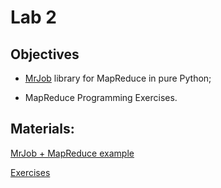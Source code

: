 # Lab 2

## Objectives

+ [MrJob](https://mrjob.readthedocs.io/en/latest/index.html) library for MapReduce in pure Python;

+ MapReduce Programming Exercises.

## Materials:
[MrJob + MapReduce example](https://github.com/smduarte/spbd-2425/blob/main/lab2/SPBD_Labs_mapreduce2.ipynb)

[Exercises](https://github.com/smduarte/spbd-2526/blob/main/lab2/SPBD_Labs_mapreduce2_exercise.ipynb)
